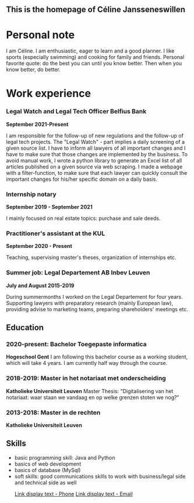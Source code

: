 ## This is the homepage of Céline Jansseneswillen

# Personal note

I am Céline. I am enthusiastic, eager to learn and a good planner. I like sports (especially swimming) and cooking for family and friends.
Personal favorite quote: do the best you can until you know better. Then when you know better, do better.

# Work experience 

### Legal Watch and Legal Tech Officer Belfius Bank
**September 2021-Present**

I am responsible for the follow-up of new regulations and the follow-up of legal tech projects. The "Legal Watch" - part implies a daily screening of a given source list. I have to inform all lawyers of all important changes and I have to make sure that those changes are implemented by the business. To avoid manual work, I wrote a python library to generate an Excel list of all articles published on a given source via web scraping. I made a webpage with a filter-function, to make sure that each lawyer can quickly consult the important changes for his/her specific domain on a daily basis.

### Internship notary
**September 2019 - September 2021**

I mainly focused on real estate topics: purchase and sale deeds.

### Practitioner's assistant at the KUL 
**September 2020 - Present**

Teaching, supervising master's theses, organization of internships etc. 

### Summer job: Legal Departement AB Inbev Leuven 
**July and August 2015-2019**

During summermonths I worked on the Legal Departement for four years. Supporting lawyers with preparatory research (mainly European law), providing advise to marketing teams, preparing shareholders' meetings etc.

## Education

### 2020-present: Bachelor Toegepaste informatica
**Hogeschool Gent**
I am following this bachelor course as a working student, which will take 4 years. I am currently half way through the course.

### 2018-2019: Master in het notariaat met onderscheiding
**Katholieke Universiteit Leuven**
Master Thesis: "Digitalisering van het notariaat: waar staan we vandaag en op welke grenzen stoten we nog?"
				
### 2013-2018: Master in de rechten
**Katholieke Universiteit Leuven**

## Skills 

<ul>
  <li> basic programming skill: Java and Python </li>
  <li> basics of web development </li>
  <li> basics of database (MySql) </li>
  <li> soft skills: good communications skills to work with business/legal side and technical side as well </li>

[Link display text - Phone](tel:+0499603256)
[Link display text - Email](mailto:janssenswillenceline3@gmail.com)
	
